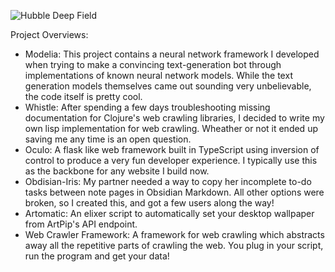 ![Hubble Deep Field](https://raw.githubusercontent.com/OliverAndrews/OliverAndrews/main/home.png)

Project Overviews:

- Modelia: This project contains a neural network framework I developed when trying to make a convincing text-generation bot through implementations of known neural network models. While the text generation models themselves came out sounding very unbelievable, the code itself is pretty cool.
- Whistle: After spending a few days troubleshooting missing documentation for Clojure's web crawling libraries, I decided to write my own lisp implementation for web crawling. Wheather or not it ended up saving me any time is an open question.
- Oculo: A flask like web framework built in TypeScript using inversion of control to produce a very fun developer experience. I typically use this as the backbone for any website I build now.
- Obdisian-Iris: My partner needed a way to copy her incomplete to-do tasks between note pages in Obsidian Markdown. All other options were broken, so I created this, and got a few users along the way!
- Artomatic: An elixer script to automatically set your desktop wallpaper from ArtPip's API endpoint.
- Web Crawler Framework: A framework for web crawling which abstracts away all the repetitive parts of crawling the web. You plug in your script, run the program and get your data!
